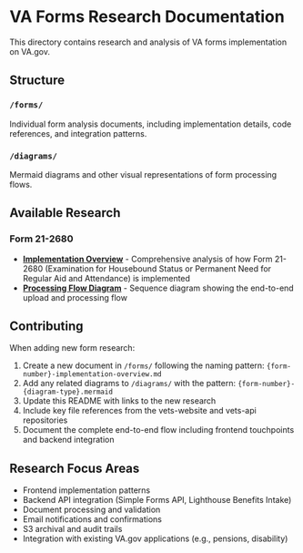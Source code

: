 # VA Forms Research Documentation

This directory contains research and analysis of VA forms implementation on VA.gov.

## Structure

### `/forms/`
Individual form analysis documents, including implementation details, code references, and integration patterns.

### `/diagrams/`
Mermaid diagrams and other visual representations of form processing flows.

## Available Research

### Form 21-2680
- **[Implementation Overview](forms/21-2680-implementation-overview.md)** - Comprehensive analysis of how Form 21-2680 (Examination for Housebound Status or Permanent Need for Regular Aid and Attendance) is implemented
- **[Processing Flow Diagram](diagrams/21-2680-flow.mermaid)** - Sequence diagram showing the end-to-end upload and processing flow

## Contributing

When adding new form research:

1. Create a new document in `/forms/` following the naming pattern: `{form-number}-implementation-overview.md`
2. Add any related diagrams to `/diagrams/` with the pattern: `{form-number}-{diagram-type}.mermaid`
3. Update this README with links to the new research
4. Include key file references from the vets-website and vets-api repositories
5. Document the complete end-to-end flow including frontend touchpoints and backend integration

## Research Focus Areas

- Frontend implementation patterns
- Backend API integration (Simple Forms API, Lighthouse Benefits Intake)
- Document processing and validation
- Email notifications and confirmations
- S3 archival and audit trails
- Integration with existing VA.gov applications (e.g., pensions, disability)